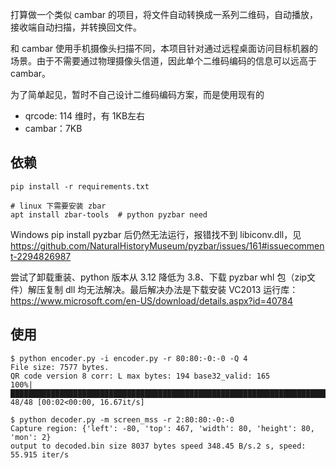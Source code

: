 

打算做一个类似 cambar 的项目，将文件自动转换成一系列二维码，自动播放，接收端自动扫描，并转换回文件。

和 cambar 使用手机摄像头扫描不同，本项目针对通过远程桌面访问目标机器的场景。由于不需要通过物理摄像头信道，因此单个二维码编码的信息可以远高于 cambar。

为了简单起见，暂时不自己设计二维码编码方案，而是使用现有的

- qrcode: 114 维时，有 1KB左右
- cambar：7KB


## 依赖

```shell
pip install -r requirements.txt

# linux 下需要安装 zbar
apt install zbar-tools  # python pyzbar need
```

Windows pip install pyzbar 后仍然无法运行，报错找不到 libiconv.dll，见 https://github.com/NaturalHistoryMuseum/pyzbar/issues/161#issuecomment-2294826987

尝试了卸载重装、python 版本从 3.12 降低为 3.8、下载 pyzbar whl 包（zip文件）解压复制 dll 均无法解决。最后解决办法是下载安装 VC2013 运行库：https://www.microsoft.com/en-US/download/details.aspx?id=40784

## 使用

```shell
$ python encoder.py -i encoder.py -r 80:80:-0:-0 -Q 4
File size: 7577 bytes.
QR code version 8 corr: L max bytes: 194 base32_valid: 165
100%|██████████████████████████████████████████████████████████████████████████████████████████████████████████████████████████████████████████████████████████████████████████████████████████████████████████████████████████████████████| 48/48 [00:02<00:00, 16.67it/s] 

$ python decoder.py -m screen_mss -r 2:80:80:-0:-0
Capture region: {'left': -80, 'top': 467, 'width': 80, 'height': 80, 'mon': 2}
output to decoded.bin size 8037 bytes speed 348.45 B/s.2 s, speed: 55.915 iter/s
```
